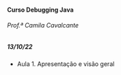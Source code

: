 #### Curso Debugging Java

###### Prof.ª Camila Cavalcante



##### 13/10/22

- Aula 1. Apresentação e visão geral